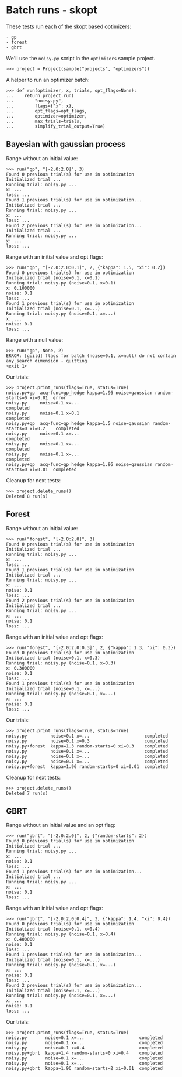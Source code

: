 # Batch runs - skopt

These tests run each of the skopt based optimizers:

    - gp
    - forest
    - gbrt

We'll use the `noisy.py` script in the `optimizers` sample project.

    >>> project = Project(sample("projects", "optimizers"))

A helper to run an optimizer batch:

    >>> def run(optimizer, x, trials, opt_flags=None):
    ...    return project.run(
    ...        "noisy.py",
    ...        flags={"x": x},
    ...        opt_flags=opt_flags,
    ...        optimizer=optimizer,
    ...        max_trials=trials,
    ...        simplify_trial_output=True)

## Bayesian with gaussian process

Range without an initial value:

    >>> run("gp", "[-2.0:2.0]", 3)
    Found 0 previous trial(s) for use in optimization
    Initialized trial ...
    Running trial: noisy.py ...
    x: ...
    loss: ...
    Found 1 previous trial(s) for use in optimization...
    Initialized trial ...
    Running trial: noisy.py ...
    x: ...
    loss: ...
    Found 2 previous trial(s) for use in optimization...
    Initialized trial ...
    Running trial: noisy.py ...
    x: ...
    loss: ...

Range with an initial value and opt flags:

    >>> run("gp", "[-2.0:2.0:0.1]", 2, {"kappa": 1.5, "xi": 0.2})
    Found 0 previous trial(s) for use in optimization
    Initialized trial (noise=0.1, x=0.1)
    Running trial: noisy.py (noise=0.1, x=0.1)
    x: 0.100000
    noise: 0.1
    loss: ...
    Found 1 previous trial(s) for use in optimization
    Initialized trial (noise=0.1, x=...)
    Running trial: noisy.py (noise=0.1, x=...)
    x: ...
    noise: 0.1
    loss: ...

Range with a null value:

    >>> run("gp", None, 2)
    ERROR: [guild] flags for batch (noise=0.1, x=null) do not contain
    any search dimension - quitting
    <exit 1>

Our trials:

    >>> project.print_runs(flags=True, status=True)
    noisy.py+gp  acq-func=gp_hedge kappa=1.96 noise=gaussian random-starts=0 xi=0.01  error
    noisy.py     noise=0.1 x=...                                                      completed
    noisy.py     noise=0.1 x=0.1                                                      completed
    noisy.py+gp  acq-func=gp_hedge kappa=1.5 noise=gaussian random-starts=0 xi=0.2    completed
    noisy.py     noise=0.1 x=...                                                      completed
    noisy.py     noise=0.1 x=...                                                      completed
    noisy.py     noise=0.1 x=...                                                      completed
    noisy.py+gp  acq-func=gp_hedge kappa=1.96 noise=gaussian random-starts=0 xi=0.01  completed

Cleanup for next tests:

    >>> project.delete_runs()
    Deleted 8 run(s)

## Forest

Range without an initial value:

    >>> run("forest", "[-2.0:2.0]", 3)
    Found 0 previous trial(s) for use in optimization
    Initialized trial ...
    Running trial: noisy.py ...
    x: ...
    loss: ...
    Found 1 previous trial(s) for use in optimization
    Initialized trial ...
    Running trial: noisy.py ...
    x: ...
    noise: 0.1
    loss: ...
    Found 2 previous trial(s) for use in optimization
    Initialized trial ...
    Running trial: noisy.py ...
    x: ...
    noise: 0.1
    loss: ...

Range with an initial value and opt flags:

    >>> run("forest", "[-2.0:2.0:0.3]", 2, {"kappa": 1.3, "xi": 0.3})
    Found 0 previous trial(s) for use in optimization
    Initialized trial (noise=0.1, x=0.3)
    Running trial: noisy.py (noise=0.1, x=0.3)
    x: 0.300000
    noise: 0.1
    loss: ...
    Found 1 previous trial(s) for use in optimization
    Initialized trial (noise=0.1, x=...)
    Running trial: noisy.py (noise=0.1, x=...)
    x: ...
    noise: 0.1
    loss: ...

Our trials:

    >>> project.print_runs(flags=True, status=True)
    noisy.py         noise=0.1 x=...                     completed
    noisy.py         noise=0.1 x=0.3                     completed
    noisy.py+forest  kappa=1.3 random-starts=0 xi=0.3    completed
    noisy.py         noise=0.1 x=...                     completed
    noisy.py         noise=0.1 x=...                     completed
    noisy.py         noise=0.1 x=...                     completed
    noisy.py+forest  kappa=1.96 random-starts=0 xi=0.01  completed

Cleanup for next tests:

    >>> project.delete_runs()
    Deleted 7 run(s)

## GBRT

Range without an initial value and an opt flag:

    >>> run("gbrt", "[-2.0:2.0]", 2, {"random-starts": 2})
    Found 0 previous trial(s) for use in optimization
    Initialized trial ...
    Running trial: noisy.py ...
    x: ...
    noise: 0.1
    loss: ...
    Found 1 previous trial(s) for use in optimization...
    Initialized trial ...
    Running trial: noisy.py ...
    x: ...
    noise: 0.1
    loss: ...

Range with an initial value and opt flags:

    >>> run("gbrt", "[-2.0:2.0:0.4]", 3, {"kappa": 1.4, "xi": 0.4})
    Found 0 previous trial(s) for use in optimization
    Initialized trial (noise=0.1, x=0.4)
    Running trial: noisy.py (noise=0.1, x=0.4)
    x: 0.400000
    noise: 0.1
    loss: ...
    Found 1 previous trial(s) for use in optimization...
    Initialized trial (noise=0.1, x=...)
    Running trial: noisy.py (noise=0.1, x=...)
    x: ...
    noise: 0.1
    loss: ...
    Found 2 previous trial(s) for use in optimization...
    Initialized trial (noise=0.1, x=...)
    Running trial: noisy.py (noise=0.1, x=...)
    x: ...
    noise: 0.1
    loss: ...

Our trials:

    >>> project.print_runs(flags=True, status=True)
    noisy.py       noise=0.1 x=...                     completed
    noisy.py       noise=0.1 x=...                     completed
    noisy.py       noise=0.1 x=0.4                     completed
    noisy.py+gbrt  kappa=1.4 random-starts=0 xi=0.4    completed
    noisy.py       noise=0.1 x=...                     completed
    noisy.py       noise=0.1 x=...                     completed
    noisy.py+gbrt  kappa=1.96 random-starts=2 xi=0.01  completed

